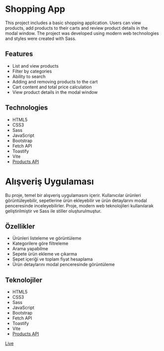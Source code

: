 # Shopping App

This project includes a basic shopping application. Users can view products, add products to their carts and review product details in the modal window. The project was developed using modern web technologies and styles were created with Sass.

## Features

- List and view products
- Filter by categories
- Ability to search
- Adding and removing products to the cart
- Cart content and total price calculation
- View product details in the modal window

## Technologies

- HTML5
- CSS3
- Sass
- JavaScript
- Bootstrap
- Fetch API
- Toastify
- Vite
- [Products API](https://anthonyfs.pythonanywhere.com/api/products/)

# Alışveriş Uygulaması

Bu proje, temel bir alışveriş uygulamasını içerir. Kullanıcılar ürünleri görüntüleyebilir, sepetlerine ürün ekleyebilir ve ürün detaylarını modal penceresinde inceleyebilirler. Proje, modern web teknolojileri kullanılarak geliştirilmiştir ve Sass ile stiller oluşturulmuştur.

## Özellikler

- Ürünleri listeleme ve görüntüleme
- Kategorilere göre filtreleme
- Arama yapabilme
- Sepete ürün ekleme ve çıkarma
- Sepet içeriği ve toplam fiyat hesaplama
- Ürün detaylarını modal penceresinde görüntüleme

## Teknolojiler

- HTML5
- CSS3
- Sass
- JavaScript
- Bootstrap
- Fetch API
- Toastify
- Vite
- [Products API](https://anthonyfs.pythonanywhere.com/api/products/)

[Live](https://fy-shop-app.netlify.app/)
